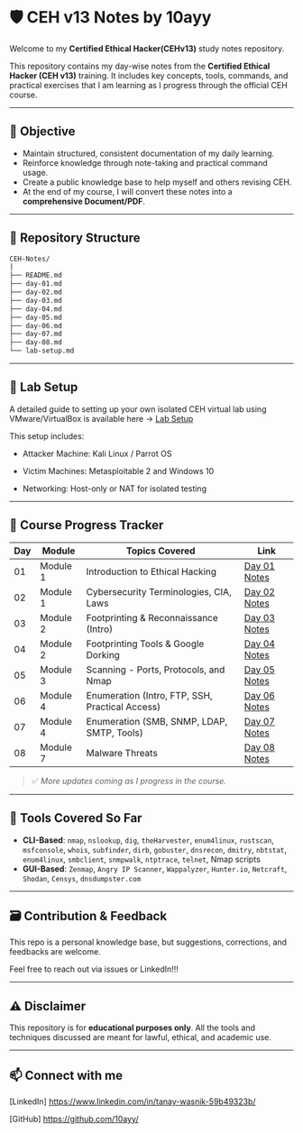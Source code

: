 # 🛡️ CEH v13 Notes by 10ayy
Welcome to my **Certified Ethical Hacker(CEHv13)** study notes repository.

This repository contains my day-wise notes from the **Certified Ethical Hacker (CEH v13)** training. It includes key concepts, tools, commands, and practical exercises that I am learning as I progress through the official CEH course.

---

## 📌 Objective

- Maintain structured, consistent documentation of my daily learning.
- Reinforce knowledge through note-taking and practical command usage.
- Create a public knowledge base to help myself and others revising CEH.
- At the end of my course, I will convert these notes into a **comprehensive Document/PDF**.

---

## 📂 Repository Structure
```bash
CEH-Notes/
|   
├── README.md
├── day-01.md
├── day-02.md
├── day-03.md
├── day-04.md
├── day-05.md
├── day-06.md
├── day-07.md
├── day-08.md
└── lab-setup.md
```

---

## 🧪 Lab Setup

A detailed guide to setting up your own isolated CEH virtual lab using VMware/VirtualBox is available here → [Lab Setup](lab-setup.md)

This setup includes:

- Attacker Machine: Kali Linux / Parrot OS

- Victim Machines: Metasploitable 2 and Windows 10

- Networking: Host-only or NAT for isolated testing

---

## 📅 Course Progress Tracker

| Day | Module            | Topics Covered                                       | Link                         |
|-----|-------------------|------------------------------------------------------|------------------------------|
| 01  | Module 1          | Introduction to Ethical Hacking                      | [Day 01 Notes](day-01.md)    |
| 02  | Module 1          | Cybersecurity Terminologies, CIA, Laws               | [Day 02 Notes](day-02.md)    |
| 03  | Module 2          | Footprinting & Reconnaissance (Intro)                | [Day 03 Notes](day-03.md)    |
| 04  | Module 2          | Footprinting Tools & Google Dorking                  | [Day 04 Notes](day-04.md)    |
| 05  | Module 3          | Scanning - Ports, Protocols, and Nmap                | [Day 05 Notes](day-05.md)    |
| 06  | Module 4          | Enumeration (Intro, FTP, SSH, Practical Access)      | [Day 06 Notes](day-06.md)    |
| 07  | Module 4          | Enumeration (SMB, SNMP, LDAP, SMTP, Tools)           | [Day 07 Notes](day-07.md)    |
| 08  | Module 7          | Malware Threats                                      | [Day 08 Notes](day-08.md)    |


> ✅ *More updates coming as I progress in the course.*

---

## 🧠 Tools Covered So Far

- **CLI-Based**: `nmap`, `nslookup`, `dig`, `theHarvester`, `enum4linux`, `rustscan`, `msfconsole`, `whois`, `subfinder`, `dirb`, `gobuster`, `dnsrecon`, `dmitry`, `nbtstat`, `enum4linux`, `smbclient`, `snmpwalk`, `ntptrace`, `telnet`, Nmap scripts
- **GUI-Based**: `Zenmap`, `Angry IP Scanner`, `Wappalyzer`, `Hunter.io`, `Netcraft`, `Shodan`, `Censys`, `dnsdumpster.com`

---

## 🗃️ Contribution & Feedback 
This repo is a personal knowledge base, but suggestions, corrections, and feedbacks are welcome.

Feel free to reach out via issues or LinkedIn!!!

---

## ⚠️ Disclaimer

This repository is for **educational purposes only**. All the tools and techniques discussed are meant for lawful, ethical, and academic use.

---

## 📫 Connect with me

[LinkedIn] https://www.linkedin.com/in/tanay-wasnik-59b49323b/

[GitHub] https://github.com/10ayy/
